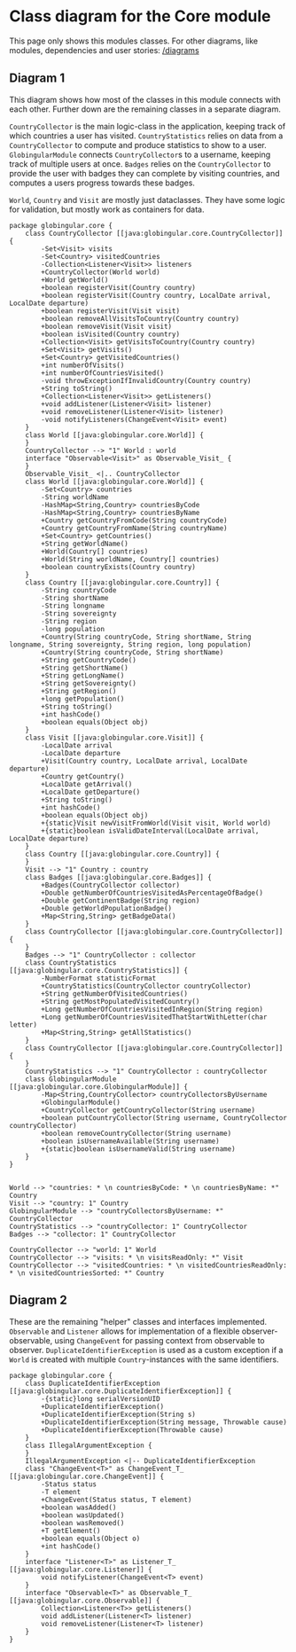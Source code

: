 # Class diagram for the Core module

This page only shows this modules classes. For other diagrams, like modules, dependencies and user stories: [/diagrams](/diagrams)


## Diagram 1

This diagram shows how most of the classes in this module connects with each other. Further down are the remaining classes in a separate diagram.

`CountryCollector` is the main logic-class in the application, keeping track of which countries a user has visited. `CountryStatistics` relies on data from a `CountryCollector` to compute and produce statistics to show to a user. `GlobingularModule` connects `CountryCollector`s to a username, keeping track of multiple users at once. `Badges` relies on the `CountryCollector` to provide the user with badges they can complete by visiting countries, and computes a users progress towards these badges.

`World`, `Country` and `Visit` are mostly just dataclasses. They have some logic for validation, but mostly work as containers for data.

```plantuml
package globingular.core {
    class CountryCollector [[java:globingular.core.CountryCollector]] {
        -Set<Visit> visits
        -Set<Country> visitedCountries
        -Collection<Listener<Visit>> listeners
        +CountryCollector(World world)
        +World getWorld()
        +boolean registerVisit(Country country)
        +boolean registerVisit(Country country, LocalDate arrival, LocalDate departure)
        +boolean registerVisit(Visit visit)
        +boolean removeAllVisitsToCountry(Country country)
        +boolean removeVisit(Visit visit)
        +boolean isVisited(Country country)
        +Collection<Visit> getVisitsToCountry(Country country)
        +Set<Visit> getVisits()
        +Set<Country> getVisitedCountries()
        +int numberOfVisits()
        +int numberOfCountriesVisited()
        -void throwExceptionIfInvalidCountry(Country country)
        +String toString()
        +Collection<Listener<Visit>> getListeners()
        +void addListener(Listener<Visit> listener)
        +void removeListener(Listener<Visit> listener)
        -void notifyListeners(ChangeEvent<Visit> event)
    }
    class World [[java:globingular.core.World]] {
    }
    CountryCollector --> "1" World : world
    interface "Observable<Visit>" as Observable_Visit_ {
    }
    Observable_Visit_ <|.. CountryCollector
    class World [[java:globingular.core.World]] {
        -Set<Country> countries
        -String worldName
        -HashMap<String,Country> countriesByCode
        -HashMap<String,Country> countriesByName
        +Country getCountryFromCode(String countryCode)
        +Country getCountryFromName(String countryName)
        +Set<Country> getCountries()
        +String getWorldName()
        +World(Country[] countries)
        +World(String worldName, Country[] countries)
        +boolean countryExists(Country country)
    }
    class Country [[java:globingular.core.Country]] {
        -String countryCode
        -String shortName
        -String longname
        -String sovereignty
        -String region
        -long population
        +Country(String countryCode, String shortName, String longname, String sovereignty, String region, long population)
        +Country(String countryCode, String shortName)
        +String getCountryCode()
        +String getShortName()
        +String getLongName()
        +String getSovereignty()
        +String getRegion()
        +long getPopulation()
        +String toString()
        +int hashCode()
        +boolean equals(Object obj)
    }
    class Visit [[java:globingular.core.Visit]] {
        -LocalDate arrival
        -LocalDate departure
        +Visit(Country country, LocalDate arrival, LocalDate departure)
        +Country getCountry()
        +LocalDate getArrival()
        +LocalDate getDeparture()
        +String toString()
        +int hashCode()
        +boolean equals(Object obj)
        +{static}Visit newVisitFromWorld(Visit visit, World world)
        +{static}boolean isValidDateInterval(LocalDate arrival, LocalDate departure)
    }
    class Country [[java:globingular.core.Country]] {
    }
    Visit --> "1" Country : country
    class Badges [[java:globingular.core.Badges]] {
        +Badges(CountryCollector collector)
        +Double getNumberOfCountriesVisitedAsPercentageOfBadge()
        +Double getContinentBadge(String region)
        +Double getWorldPopulationBadge()
        +Map<String,String> getBadgeData()
    }
    class CountryCollector [[java:globingular.core.CountryCollector]] {
    }
    Badges --> "1" CountryCollector : collector
    class CountryStatistics [[java:globingular.core.CountryStatistics]] {
        -NumberFormat statisticFormat
        +CountryStatistics(CountryCollector countryCollector)
        +String getNumberOfVisitedCountries()
        +String getMostPopulatedVisitedCountry()
        +Long getNumberOfCountriesVisitedInRegion(String region)
        +Long getNumberOfCountriesVisitedThatStartWithLetter(char letter)
        +Map<String,String> getAllStatistics()
    }
    class CountryCollector [[java:globingular.core.CountryCollector]] {
    }
    CountryStatistics --> "1" CountryCollector : countryCollector
    class GlobingularModule [[java:globingular.core.GlobingularModule]] {
        -Map<String,CountryCollector> countryCollectorsByUsername
        +GlobingularModule()
        +CountryCollector getCountryCollector(String username)
        +boolean putCountryCollector(String username, CountryCollector countryCollector)
        +boolean removeCountryCollector(String username)
        +boolean isUsernameAvailable(String username)
        +{static}boolean isUsernameValid(String username)
    }
}


World --> "countries: * \n countriesByCode: * \n countriesByName: *" Country
Visit --> "country: 1" Country
GlobingularModule --> "countryCollectorsByUsername: *" CountryCollector
CountryStatistics --> "countryCollector: 1" CountryCollector
Badges --> "collector: 1" CountryCollector

CountryCollector --> "world: 1" World
CountryCollector --> "visits: * \n visitsReadOnly: *" Visit
CountryCollector --> "visitedCountries: * \n visitedCountriesReadOnly: * \n visitedCountriesSorted: *" Country
```


## Diagram 2

These are the remaining "helper" classes and interfaces implemented. `Observable` and `Listener` allows for implementation of a flexible observer-observable, using `ChangeEvent` for passing context from observable to observer. `DuplicateIdentifierException` is used as a custom exception if a `World` is created with multiple `Country`-instances with the same identifiers.

```plantuml
package globingular.core {
    class DuplicateIdentifierException [[java:globingular.core.DuplicateIdentifierException]] {
        -{static}long serialVersionUID
        +DuplicateIdentifierException()
        +DuplicateIdentifierException(String s)
        +DuplicateIdentifierException(String message, Throwable cause)
        +DuplicateIdentifierException(Throwable cause)
    }
    class IllegalArgumentException {
    }
    IllegalArgumentException <|-- DuplicateIdentifierException
    class "ChangeEvent<T>" as ChangeEvent_T_ [[java:globingular.core.ChangeEvent]] {
        -Status status
        -T element
        +ChangeEvent(Status status, T element)
        +boolean wasAdded()
        +boolean wasUpdated()
        +boolean wasRemoved()
        +T getElement()
        +boolean equals(Object o)
        +int hashCode()
    }
    interface "Listener<T>" as Listener_T_ [[java:globingular.core.Listener]] {
        void notifyListener(ChangeEvent<T> event)
    }
    interface "Observable<T>" as Observable_T_ [[java:globingular.core.Observable]] {
        Collection<Listener<T>> getListeners()
        void addListener(Listener<T> listener)
        void removeListener(Listener<T> listener)
    }
}
```

